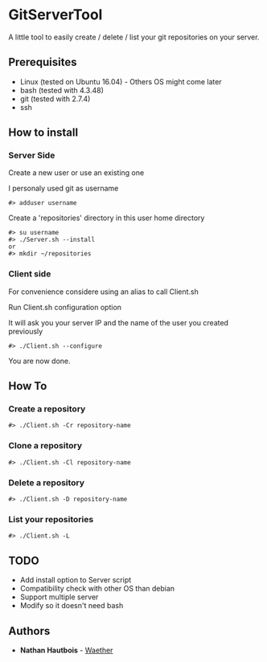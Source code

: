 # GitServerTool
A little tool to easily create / delete / list your git repositories on your server.

## Prerequisites

* Linux (tested on Ubuntu 16.04) - Others OS might come later
* bash (tested with 4.3.48)
* git (tested with 2.7.4)
* ssh

## How to install

### Server Side

Create a new user or use an existing one

I personaly used git as username

```
#> adduser username
```

Create a 'repositories' directory in this user home directory

```
#> su username
#> ./Server.sh --install
or
#> mkdir ~/repositories
```

### Client side

For convenience considere using an alias to call Client.sh

Run Client.sh configuration option

It will ask you your server IP and the name of the user you created previously

```
#> ./Client.sh --configure
```

You are now done.

## How To

### Create a repository

```
#> ./Client.sh -Cr repository-name
```

### Clone a repository

```
#> ./Client.sh -Cl repository-name
```

### Delete a repository

```
#> ./Client.sh -D repository-name
```

### List your repositories

```
#> ./Client.sh -L
```

## TODO
* Add install option to Server script
* Compatibility check with other OS than debian
* Support multiple server
* Modify so it doesn't need bash

## Authors

* **Nathan Hautbois** - [Waether](https://github.com/Waether)
